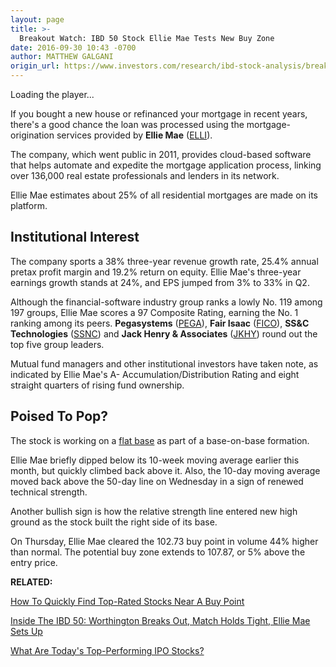 ```yaml
---
layout: page
title: >-
  Breakout Watch: IBD 50 Stock Ellie Mae Tests New Buy Zone
date: 2016-09-30 10:43 -0700
author: MATTHEW GALGANI
origin_url: https://www.investors.com/research/ibd-stock-analysis/breakout-watch-ibd-50-stock-ellie-mae-tests-new-buy-zone/
---
```





Loading the player...
 


If you bought a new house or refinanced your mortgage in recent years, there's a good chance the loan was processed using the mortgage-origination services provided by **Ellie Mae** ([ELLI](https://research.investors.com/quote.aspx?symbol=ELLI)).


The company, which went public in 2011, provides cloud-based software that helps automate and expedite the mortgage application process, linking over 136,000 real estate professionals and lenders in its network.


Ellie Mae estimates about 25% of all residential mortgages are made on its platform.


Institutional Interest
----------------------


The company sports a 38% three-year revenue growth rate, 25.4% annual pretax profit margin and 19.2% return on equity. Ellie Mae's three-year earnings growth stands at 24%, and EPS jumped from 3% to 33% in Q2.


Although the financial-software industry group ranks a lowly No. 119 among 197 groups, Ellie Mae scores a 97 Composite Rating, earning the No. 1 ranking among its peers. **Pegasystems** ([PEGA](https://research.investors.com/quote.aspx?symbol=PEGA)), **Fair Isaac** ([FICO](https://research.investors.com/quote.aspx?symbol=FICO)), **SS&C Technologies** ([SSNC](https://research.investors.com/quote.aspx?symbol=SSNC)) and **Jack Henry & Associates** ([JKHY](https://research.investors.com/quote.aspx?symbol=JKHY)) round out the top five group leaders.


Mutual fund managers and other institutional investors have taken note, as indicated by Ellie Mae's A- Accumulation/Distribution Rating and eight straight quarters of rising fund ownership.


Poised To Pop?
--------------


The stock is working on a [flat base](https://www.investors.com/ibd-university/how-to-buy/common-patterns-3/) as part of a base-on-base formation.



Ellie Mae briefly dipped below its 10-week moving average earlier this month, but quickly climbed back above it. Also, the 10-day moving average moved back above the 50-day line on Wednesday in a sign of renewed technical strength.


Another bullish sign is how the relative strength line entered new high ground as the stock built the right side of its base.


On Thursday, Ellie Mae cleared the 102.73 buy point in volume 44% higher than normal. The potential buy zone extends to 107.87, or 5% above the entry price.


**RELATED:**


[How To Quickly Find Top-Rated Stocks Near A Buy Point](https://www.investors.com/videos/how-to-quickly-find-top-rated-stocks-near-a-buy-point/)


[Inside The IBD 50: Worthington Breaks Out, Match Holds Tight, Ellie Mae Sets Up](https://www.investors.com/stock-lists/ibd-50/worthington-breaks-out-match-holds-tight-ellie-mae-sets-up/)


[What Are Today's Top-Performing IPO Stocks?](https://www.investors.com/videos/what-are-todays-top-performing-ipo-stocks/)




